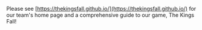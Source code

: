 Please see [https://thekingsfall.github.io/](https://thekingsfall.github.io/) for our team's home page and a comprehensive guide to our game, The Kings Fall!
